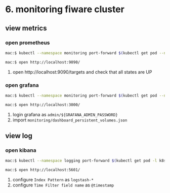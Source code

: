 # 6. monitoring fiware cluster

## view metrics

### open prometheus
```bash
mac:$ kubectl --namespace monitoring port-forward $(kubectl get pod --namespace monitoring -l prometheus=kube-prometheus -l app=prometheus -o template --template "{{(index .items 0).metadata.name}}") 9090:9090
```
```bash
mac:$ open http://localhost:9090/
```

1. open http://localhost:9090/targets and check that all states are UP


### open grafana
```bash
mac:$ kubectl --namespace monitoring port-forward $(kubectl get pod --namespace monitoring -l app=ogc-kube-prometheus-grafana -o template --template "{{(index .items 0).metadata.name}}") 3000:3000
```
```bash
mac:$ open http://localhost:3000/
```

1. login grafana as `admin/${GRAFANA_ADMIN_PASSWORD}`
1. import `monitoring/dashboard_persistent_volumes.json`

## view log

### open kibana
```bash
mac:$ kubectl --namespace logging port-forward $(kubectl get pod -l k8s-app=kibana-logging --namespace logging -o template --template "{{(index .items 0).metadata.name}}") 5601:5601
```
```bash
mac:$ open http://localhost:5601/
```

1. configure `Index Pattern` as `logstash-*`
1. configure `Time Filter field name` as `@timestamp`
